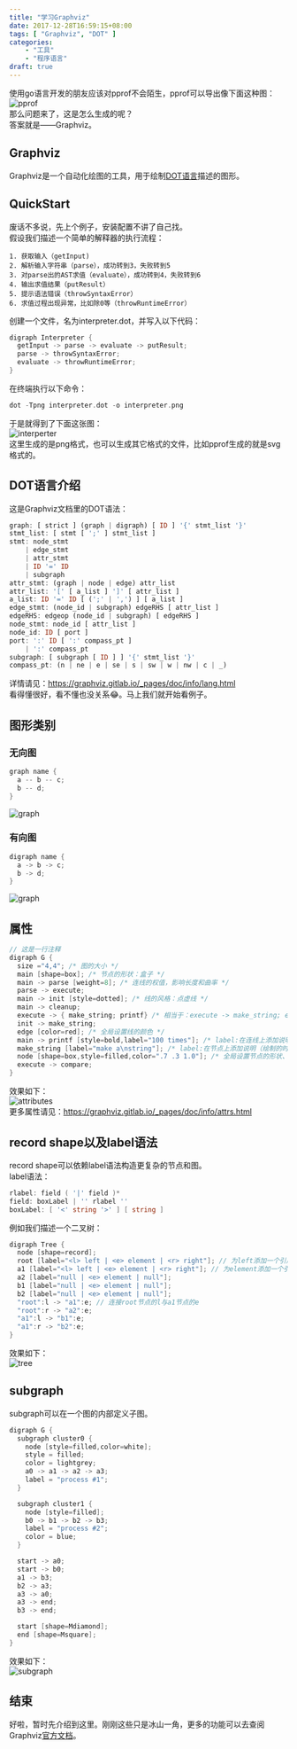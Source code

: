 ```yaml
---
title: "学习Graphviz"
date: 2017-12-28T16:59:15+08:00
tags: [ "Graphviz", "DOT" ]
categories:
    - "工具"
    - "程序语言"
draft: true
---
```

使用go语言开发的朋友应该对pprof不会陌生，pprof可以导出像下面这种图：
![pprof](/graphviz-learning/pprof.png)  
那么问题来了，这是怎么生成的呢？  
答案就是――Graphviz。  

## Graphviz
Graphviz是一个自动化绘图的工具，用于绘制[DOT语言](https://zh.wikipedia.org/wiki/DOT%E8%AF%AD%E8%A8%80)描述的图形。

## QuickStart
废话不多说，先上个例子，安装配置不讲了自己找。  
假设我们描述一个简单的解释器的执行流程：  
```plain
1. 获取输入（getInput)
2. 解析输入字符串（parse），成功转到3，失败转到5
3. 对parse出的AST求值（evaluate），成功转到4，失败转到6
4. 输出求值结果（putResult）
5. 提示语法错误（throwSyntaxError）
6. 求值过程出现异常，比如除0等（throwRuntimeError）
```
创建一个文件，名为interpreter.dot，并写入以下代码：  
```cpp
digraph Interpreter {
  getInput -> parse -> evaluate -> putResult;
  parse -> throwSyntaxError;
  evaluate -> throwRuntimeError;
}
```
在终端执行以下命令：  
```go
dot -Tpng interpreter.dot -o interpreter.png
```
于是就得到了下面这张图：  
![interperter](/graphviz-learning/interpreter.png)  
这里生成的是png格式，也可以生成其它格式的文件，比如pprof生成的就是svg格式的。

## DOT语言介绍
这是Graphviz文档里的DOT语法：  
```haskell
graph: [ strict ] (graph | digraph) [ ID ] '{' stmt_list '}'
stmt_list: [ stmt [ ';' ] stmt_list ]
stmt: node_stmt
    | edge_stmt
    | attr_stmt
    | ID '=' ID
    | subgraph
attr_stmt: (graph | node | edge) attr_list
attr_list: '[' [ a_list ] ']' [ attr_list ]
a_list: ID '=' ID [ (';' | ',') ] [ a_list ]
edge_stmt: (node_id | subgraph) edgeRHS [ attr_list ]
edgeRHS: edgeop (node_id | subgraph) [ edgeRHS ]
node_stmt: node_id [ attr_list ]
node_id: ID [ port ]
port: ':' ID [ ':' compass_pt ]
    | ':' compass_pt
subgraph: [ subgraph [ ID ] ] '{' stmt_list '}'
compass_pt: (n | ne | e | se | s | sw | w | nw | c | _)
```
详情请见：https://graphviz.gitlab.io/_pages/doc/info/lang.html  
看得懂很好，看不懂也没关系😂。马上我们就开始看例子。

## 图形类别
### 无向图
```cpp
graph name {
  a -- b -- c;
  b -- d;
}
```
![graph](/graphviz-learning/graph.png)

### 有向图
```cpp
digraph name {
  a -> b -> c;
  b -> d;
}
```
![graph](/graphviz-learning/digraph.png)

## 属性
```cpp
// 这是一行注释
digraph G {
  size ="4,4"; /* 图的大小 */
  main [shape=box]; /* 节点的形状：盒子 */
  main -> parse [weight=8]; /* 连线的权值，影响长度和曲率 */
  parse -> execute;
  main -> init [style=dotted]; /* 线的风格：点虚线 */
  main -> cleanup;
  execute -> { make_string; printf} /* 相当于：execute -> make_string; execute -> printf; */
  init -> make_string;
  edge [color=red]; /* 全局设置线的颜色 */
  main -> printf [style=bold,label="100 times"]; /* label:在连线上添加说明 */
  make_string [label="make a\nstring"]; /* label:在节点上添加说明（绘制的时候会替换掉节点的名字） */
  node [shape=box,style=filled,color=".7 .3 1.0"]; /* 全局设置节点的形状、风格、背景色 */
  execute -> compare;
}
```
效果如下：  
![attributes](/graphviz-learning/attributes.png)  
更多属性请见：https://graphviz.gitlab.io/_pages/doc/info/attrs.html

## record shape以及label语法
record shape可以依赖label语法构造更复杂的节点和图。  
label语法：
```go
rlabel: field ( '|' field )*
field: boxLabel | '' rlabel ''
boxLabel: [ '<' string '>' ] [ string ]
```
例如我们描述一个二叉树：  
```cpp
digraph Tree {
  node [shape=record];
  root [label="<l> left | <e> element | <r> right"]; // 为left添加一个引用l
  a1 [label="<l> left | <e> element | <r> right"]; // 为element添加一个引用e
  a2 [label="null | <e> element | null"];
  b1 [label="null | <e> element | null"];
  b2 [label="null | <e> element | null"];
  "root":l -> "a1":e; // 连接root节点的l与a1节点的e
  "root":r -> "a2":e;
  "a1":l -> "b1":e;
  "a1":r -> "b2":e;
}
```
效果如下：  
![tree](/graphviz-learning/tree.png)  

## subgraph
subgraph可以在一个图的内部定义子图。  
```cpp
digraph G {
  subgraph cluster0 {
    node [style=filled,color=white];
    style = filled;
    color = lightgrey;
    a0 -> a1 -> a2 -> a3;
    label = "process #1";
  }

  subgraph cluster1 {
    node [style=filled];
    b0 -> b1 -> b2 -> b3;
    label = "process #2";
    color = blue;
  }

  start -> a0;
  start -> b0;
  a1 -> b3;
  b2 -> a3;
  a3 -> a0;
  a3 -> end;
  b3 -> end;

  start [shape=Mdiamond];
  end [shape=Msquare];
}
```
效果如下：  
![subgraph](/graphviz-learning/subgraph.png)  

## 结束
好啦，暂时先介绍到这里。刚刚这些只是冰山一角，更多的功能可以去查阅Graphviz[官方文档](https://graphviz.gitlab.io/documentation/)。
